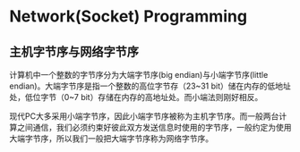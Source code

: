 # Network(Socket) Programming

## 主机字节序与网络字节序

计算机中一个整数的字节序分为大端字节序(big endian)与小端字节序(little endian)。大端字节序是指一个整数的高位字节存（23~31 bit）储在内存的低地址处，低位字节（0~7 bit）存储在内存的高地址处。而小端法则刚好相反。

现代PC大多采用小端字节序，因此小端字节序被称为主机字节序。而一般两台计算之间通信，我们必须约束好彼此双方发送信息时使用的字节序，一般约定为使用大端字节序，所以我们一般把大端字节序称为网络字节序。